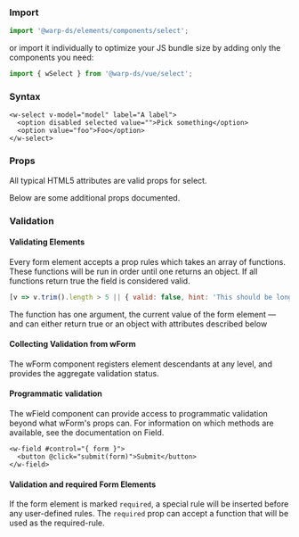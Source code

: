 ### Import

```js
import '@warp-ds/elements/components/select';
```

or import it individually to optimize your JS bundle size by adding only the components you need:
```js
import { wSelect } from '@warp-ds/vue/select';

```

### Syntax

```vue
<w-select v-model="model" label="A label">
  <option disabled selected value="">Pick something</option>
  <option value="foo">Foo</option>
</w-select>
```

### Props
All typical HTML5 attributes are valid props for select.

Below are some additional props documented.

<api-table type=vue component="Field"/>

### Validation

#### Validating Elements
Every form element accepts a prop rules which takes an array of functions. These functions will be run in order until one returns an object. If all functions return true the field is considered valid.

```js
[v => v.trim().length > 5 || { valid: false, hint: 'This should be longer' }]
```

The function has one argument, the current value of the form element — and can either return true or an object with attributes described below

<api-table type=vue component="InputAttributes"/>

#### Collecting Validation from wForm
The wForm component registers element descendants at any level, and provides the aggregate validation status.

<api-table type=vue component="InputValidation"/>

#### Programmatic validation
The wField component can provide access to programmatic validation beyond what wForm's props can. For information on which methods are available, see the documentation on Field.

```vue
<w-field #control="{ form }">
  <button @click="submit(form)">Submit</button>
</w-field>
```

#### Validation and required Form Elements
If the form element is marked `required`, a special rule will be inserted before any user-defined rules.
The `required` prop can accept a function that will be used as the required-rule.
